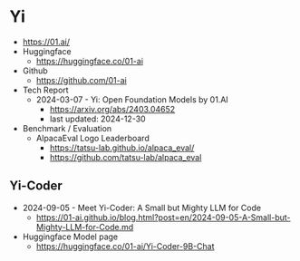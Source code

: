 # Yi

- https://01.ai/
- Huggingface
  - https://huggingface.co/01-ai
- Github
  - https://github.com/01-ai
- Tech Report
  - 2024-03-07 - Yi: Open Foundation Models by 01.AI
    - https://arxiv.org/abs/2403.04652
    - last updated: 2024-12-30
- Benchmark / Evaluation
  - AlpacaEval Logo Leaderboard
    - https://tatsu-lab.github.io/alpaca_eval/
    - https://github.com/tatsu-lab/alpaca_eval
  
## Yi-Coder

- 2024-09-05 - Meet Yi-Coder: A Small but Mighty LLM for Code
  - https://01-ai.github.io/blog.html?post=en/2024-09-05-A-Small-but-Mighty-LLM-for-Code.md
- Huggingface Model page
  - https://huggingface.co/01-ai/Yi-Coder-9B-Chat
